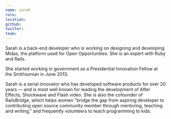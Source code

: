 ```yaml
---
name: sarah
role:
location:
github:
twitter:
team:
---
```


Sarah is a back-end developer who is working on designing and developing Midas, the platform used for Open Opportunities. She is an expert with Ruby and Rails.

She started working in government as a Presidential Innovation Fellow at the Smithsonian in June 2013.

Sarah is a serial innovator who has developed software products for over 20 years — and is most well known for leading the development of After Effects, Shockwave and Flash video. She is also the cofounder of RailsBridge, which helps women "bridge the gap from aspiring developer to contributing open source community member through mentoring, teaching and writing," and frequently volunteers to teach programming to kids.
